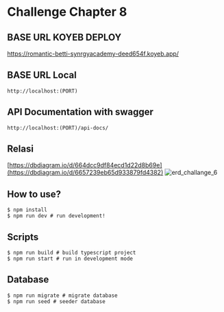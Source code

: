 # Challenge Chapter 8

## BASE URL KOYEB DEPLOY
https://romantic-betti-synrgyacademy-deed654f.koyeb.app/

## BASE URL Local
```
http://localhost:(PORT)
```
## API Documentation with swagger
```
http://localhost:(PORT)/api-docs/
```

## Relasi
[https://dbdiagram.io/d/664dcc9df84ecd1d22d8b69e](https://dbdiagram.io/d/6657239eb65d933879fd4382)
![erd_challange_6](https://github.com/SahidJafar/24001143-SYNRGY7-sah-bcr-ch6/assets/58686490/00c90422-712a-4f03-b333-aa1ddfa0db99)

## How to use?

```
$ npm install
$ npm run dev # run development!
```

## Scripts

```
$ npm run build # build typescript project
$ npm run start # run in development mode
```

## Database

```
$ npm run migrate # migrate database
$ npm run seed # seeder database
```
